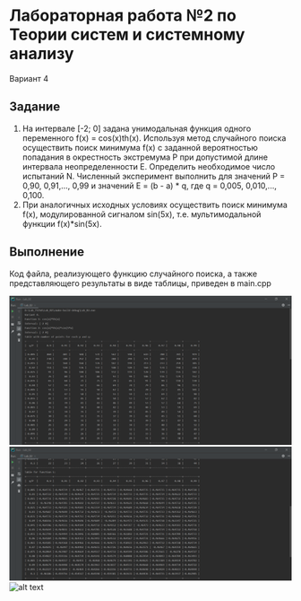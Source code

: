# Лабораторная работа №2 по Теории систем и системному анализу
Вариант 4
## Задание
1. На интервале [-2; 0] задана унимодальная функция одного переменного f(x) = cos(x)th(x).
   Используя метод случайного поиска осуществить поиск минимума f(x) с заданной вероятностью
   попадания в окрестность экстремума P при допустимой длине интервала неопределенности E.
   Определить необходимое число испытаний N. Численный эксперимент выполнить для значений
   P = 0,90, 0,91,..., 0,99
   и значений E = (b - a) * q, где q = 0,005, 0,010,..., 0,100.
2. При аналогичных исходных условиях осуществить поиск минимума f(x), модулированной сигналом
   sin(5x), т.е. мультимодальной функции f(x)*sin(5x).
   
## Выполнение
Код файла, реализующего функцию случайного поиска, а также представляющего результаты в виде таблицы, приведен в main.cpp

![alt text](screenshots/lab_02_01.png "Таблица с количеством точек для все p и q")
![alt text](screenshots/lab_02_02.png "Результат работы функции случайного поиска для f(x)")
![alt text](screenshots/lab_01_01.png "Результат работы функции случайного поиска для f(x)*sin(5x)")
